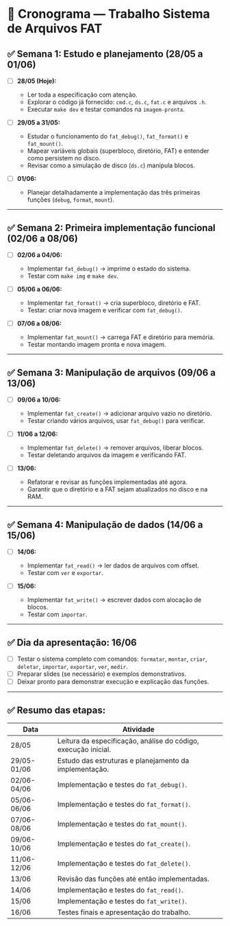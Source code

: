 # 📅 Cronograma — Trabalho Sistema de Arquivos FAT

## ✅ Semana 1: Estudo e planejamento (28/05 a 01/06)

- [ ] **28/05 (Hoje):**
  - Ler toda a especificação com atenção.
  - Explorar o código já fornecido: `cmd.c`, `ds.c`, `fat.c` e arquivos `.h`.
  - Executar `make dev` e testar comandos na `imagem-pronta`.

- [ ] **29/05 a 31/05:**
  - Estudar o funcionamento do `fat_debug()`, `fat_format()` e `fat_mount()`.
  - Mapear variáveis globais (superbloco, diretório, FAT) e entender como persistem no disco.
  - Revisar como a simulação de disco (`ds.c`) manipula blocos.

- [ ] **01/06:**
  - Planejar detalhadamente a implementação das três primeiras funções (`debug`, `format`, `mount`).

---

## ✅ Semana 2: Primeira implementação funcional (02/06 a 08/06)

- [ ] **02/06 a 04/06:**
  - Implementar `fat_debug()` → imprime o estado do sistema.
  - Testar com `make img` e `make dev`.

- [ ] **05/06 a 06/06:**
  - Implementar `fat_format()` → cria superbloco, diretório e FAT.
  - Testar: criar nova imagem e verificar com `fat_debug()`.

- [ ] **07/06 a 08/06:**
  - Implementar `fat_mount()` → carrega FAT e diretório para memória.
  - Testar montando imagem pronta e nova imagem.

---

## ✅ Semana 3: Manipulação de arquivos (09/06 a 13/06)

- [ ] **09/06 a 10/06:**
  - Implementar `fat_create()` → adicionar arquivo vazio no diretório.
  - Testar criando vários arquivos, usar `fat_debug()` para verificar.

- [ ] **11/06 a 12/06:**
  - Implementar `fat_delete()` → remover arquivos, liberar blocos.
  - Testar deletando arquivos da imagem e verificando FAT.

- [ ] **13/06:**
  - Refatorar e revisar as funções implementadas até agora.
  - Garantir que o diretório e a FAT sejam atualizados no disco e na RAM.

---

## ✅ Semana 4: Manipulação de dados (14/06 a 15/06)

- [ ] **14/06:**
  - Implementar `fat_read()` → ler dados de arquivos com offset.
  - Testar com `ver` e `exportar`.

- [ ] **15/06:**
  - Implementar `fat_write()` → escrever dados com alocação de blocos.
  - Testar com `importar`.

---

## ✅ Dia da apresentação: **16/06**

- [ ] Testar o sistema completo com comandos: `formatar`, `montar`, `criar`, `deletar`, `importar`, `exportar`, `ver`, `medir`.
- [ ] Preparar slides (se necessário) e exemplos demonstrativos.
- [ ] Deixar pronto para demonstrar execução e explicação das funções.

---

## ✅ Resumo das etapas:

| Data          | Atividade                                                        |
|---------------|-------------------------------------------------------------------|
| 28/05         | Leitura da especificação, análise do código, execução inicial.    |
| 29/05-01/06   | Estudo das estruturas e planejamento da implementação.            |
| 02/06-04/06   | Implementação e testes do `fat_debug()`.                          |
| 05/06-06/06   | Implementação e testes do `fat_format()`.                         |
| 07/06-08/06   | Implementação e testes do `fat_mount()`.                          |
| 09/06-10/06   | Implementação e testes do `fat_create()`.                         |
| 11/06-12/06   | Implementação e testes do `fat_delete()`.                         |
| 13/06         | Revisão das funções até então implementadas.                      |
| 14/06         | Implementação e testes do `fat_read()`.                           |
| 15/06         | Implementação e testes do `fat_write()`.                          |
| 16/06         | Testes finais e apresentação do trabalho.                         |
